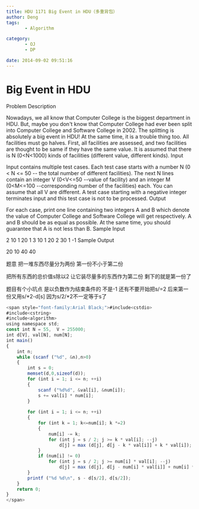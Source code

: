 ```yaml
---
title: HDU 1171 Big Event in HDU（多重背包）
author: Deng
tags: 
       - Algorithm

category: 
       - OJ
       - DP

date: 2014-09-02 09:51:16
---
```

# Big Event in HDU

Problem Description

Nowadays, we all know that Computer College is the biggest department in HDU. But, maybe you don't know that Computer College had ever been split into Computer College and Software College in 2002.
The splitting is absolutely a big event in HDU! At the same time, it is a trouble thing too. All facilities must go halves. First, all facilities are assessed, and two facilities are thought to be same if they have the same value. It is assumed that there is N (0<N<1000) kinds of facilities (different value, different kinds).
Input

Input contains multiple test cases. Each test case starts with a number N (0 < N <= 50 -- the total number of different facilities). The next N lines contain an integer V (0<V<=50 --value of facility) and an integer M (0<M<=100 --corresponding number of the facilities) each. You can assume that all V are different.
A test case starting with a negative integer terminates input and this test case is not to be processed.
Output

For each case, print one line containing two integers A and B which denote the value of Computer College and Software College will get respectively. A and B should be as equal as possible. At the same time, you should guarantee that A is not less than B.
Sample Input

2 10 1 20 1 3 10 1 20 2 30 1 -1
Sample Output

20 10 40 40

题意 把一堆东西尽量分为两份 第一份不小于第二份

把所有东西的总价值s除以2 让它装尽量多的东西作为第二份 剩下的就是第一份了

题目有个小坑点 是以负数作为结束条件的 不是-1 还有不要开始把s/=2 后来第一份又用s/*2-d[s] 因为s/2/*2不一定等于s了

```js 
<span style="font-family:Arial Black;">#include<cstdio>
#include<cstring>
#include<algorithm>
using namespace std;
const int N = 55,  V = 255000;
int d[V], val[N], num[N];
int main()
{
    int n;
    while (scanf ("%d", &n),n>0)
    {
        int s = 0;
        memset(d,0,sizeof(d));
        for (int i = 1; i <= n; ++i)
        {
            scanf ("%d%d", &val[i], &num[i]);
            s += val[i] * num[i];
        }
        
        for (int i = 1; i <= n; ++i)
        {
            for (int k = 1; k<=num[i]; k *=2)
            {
                num[i] -= k;
                for (int j = s / 2; j >= k * val[i]; --j)
                    d[j] = max (d[j], d[j - k * val[i]] + k * val[i]);
            }
            if (num[i] != 0)
                for (int j = s / 2; j >= num[i] * val[i]; --j)
                    d[j] = max (d[j], d[j - num[i] * val[i]] + num[i] * val[i]);
        }
        printf ("%d %d\n", s - d[s/2], d[s/2]);
    }
    return 0;
}
</span>
```